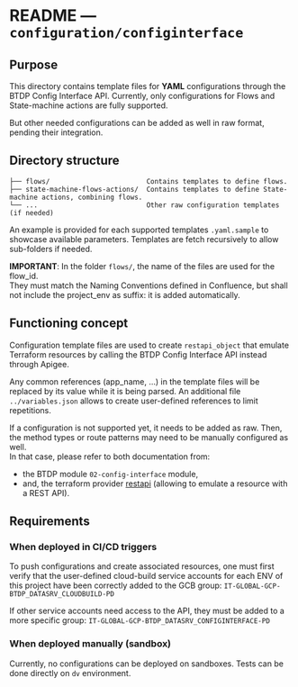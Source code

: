 # README — `configuration/configinterface`

## Purpose

This directory contains template files for **YAML** configurations through the BTDP Config Interface API.
Currently, only configurations for Flows and State-machine actions are fully supported.

But other needed configurations can be added as well in raw format, pending their integration.

## Directory structure

```
├── flows/                        Contains templates to define flows.
├── state-machine-flows-actions/  Contains templates to define State-machine actions, combining flows.
└── ...                           Other raw configuration templates (if needed)
```

An example is provided for each supported templates `.yaml.sample` to showcase available parameters.
Templates are fetch recursively to allow sub-folders if needed.

**IMPORTANT**: In the folder `flows/`, the name of the files are used for the flow_id.</br>They must match the Naming Conventions defined in Confluence,
but shall not include the project_env as suffix: it is added automatically.

## Functioning concept

Configuration template files are used to create `restapi_object` that emulate Terraform resources by calling the
BTDP Config Interface API instead through Apigee.

Any common references (app_name, ...) in the template files will be replaced by its value while it is being parsed. An
additional file `../variables.json` allows to create user-defined references to limit repetitions.

If a configuration is not supported yet, it needs to be added as raw. Then, the method types or route patterns may need
to be manually configured as well.<br/>In that case, please refer to both documentation from:

- the BTDP module `02-config-interface` module,
- and, the terraform provider [restapi](https://registry.terraform.io/providers/Mastercard/restapi/latest/docs)
  (allowing to emulate a resource with a REST API).

## Requirements

### When deployed in CI/CD triggers

To push configurations and create associated resources, one must first verify that the user-defined cloud-build service
accounts for each ENV of this project have been correctly added to the GCB group:
`IT-GLOBAL-GCP-BTDP_DATASRV_CLOUDBUILD-PD`

If other service accounts need access to the API, they must be added to a more specific group:
`IT-GLOBAL-GCP-BTDP_DATASRV_CONFIGINTERFACE-PD`

### When deployed manually (sandbox)

Currently, no configurations can be deployed on sandboxes. Tests can be done directly on `dv` environment.
